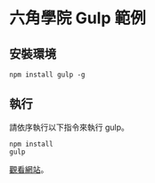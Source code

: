 # 六角學院 Gulp 範例

## 安裝環境

```
npm install gulp -g
```

## 執行

請依序執行以下指令來執行 gulp。

```
npm install
gulp
```

[觀看網站](https://yafang9013241.github.io/sweetDessert_20220816_gulp/public/index.html)。
